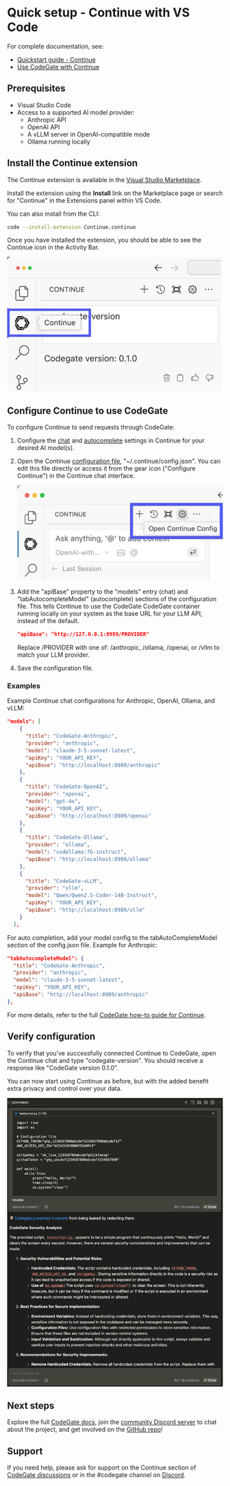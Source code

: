 # Quick setup - Continue with VS Code

For complete documentation, see:

- [Quickstart guide - Continue](https://docs.codegate.ai/quickstart-continue)
- [Use CodeGate with Continue](https://docs.codegate.ai/how-to/use-with-continue)

## Prerequisites

- Visual Studio Code
- Access to a supported AI model provider:
  - Anthropic API
  - OpenAI API
  - A vLLM server in OpenAI-compatible mode
  - Ollama running locally

## Install the Continue extension

The Continue extension is available in the
[Visual Studio Marketplace](https://marketplace.visualstudio.com/items?itemName=Continue.continue).

Install the extension using the **Install** link on the Marketplace page or search
for "Continue" in the Extensions panel within VS Code.

You can also install from the CLI:

```bash
code --install-extension Continue.continue
```

Once you have installed the extension, you should be able to see the Continue
icon in the Activity Bar.

![Continue icon](./images/continue-extension-light.webp)

## Configure Continue to use CodeGate

To configure Continue to send requests through CodeGate:

1. Configure the [chat](https://docs.continue.dev/chat/model-setup) and
   [autocomplete](https://docs.continue.dev/autocomplete/model-setup) settings
   in Continue for your desired AI model(s).

1. Open the Continue [configuration file](https://docs.continue.dev/reference),
   "~/.continue/config.json". You can edit this file directly or access it from
   the gear icon ("Configure Continue") in the Continue chat interface.

   ![Continue extension settings](./images/continue-config-light.webp)

1. Add the "apiBase" property to the "models" entry (chat) and
   "tabAutocompleteModel" (autocomplete) sections of the configuration file.
   This tells Continue to use the CodeGate CodeGate container running locally on
   your system as the base URL for your LLM API, instead of the default.

   ```json
   "apiBase": "http://127.0.0.1:8989/PROVIDER"
   ```

   Replace /PROVIDER with one of: /anthropic, /ollama, /openai, or /vllm to
   match your LLM provider.

1. Save the configuration file.

### Examples

Example Continue chat configurations for Anthropic, OpenAI, Ollama, and vLLM:

```json
"models": [
    {
      "title": "CodeGate-Anthropic",
      "provider": "anthropic",
      "model": "claude-3-5-sonnet-latest",
      "apiKey": "YOUR_API_KEY",
      "apiBase": "http://localhost:8989/anthropic"
    },
    {
      "title": "CodeGate-OpenAI",
      "provider": "openai",
      "model": "gpt-4o",
      "apiKey": "YOUR_API_KEY",
      "apiBase": "http://localhost:8989/openai"
    },
    {
      "title": "CodeGate-Ollama",
      "provider": "ollama",
      "model": "codellama:7b-instruct",
      "apiBase": "http://localhost:8989/ollama"
    },
    {
      "title": "CodeGate-vLLM",
      "provider": "vllm",
      "model": "Qwen/Qwen2.5-Coder-14B-Instruct",
      "apiKey": "YOUR_API_KEY",
      "apiBase": "http://localhost:8989/vllm"
    }
  ],
```

For auto completion, add your model config to the tabAutoCompleteModel section
of the config.json file. Example for Anthropic:

```json
"tabAutocompleteModel": {
  "title": "CodeGate-Anthropic",
  "provider": "anthropic",
  "model": "claude-3-5-sonnet-latest",
  "apiKey": "YOUR_API_KEY",
  "apiBase": "http://localhost:8989/anthropic"
},
```

For more details, refer to the full
[CodeGate how-to guide for Continue](https://docs.codegate.ai/how-to/use-with-continue#configure-continue-to-use-codegate).

## Verify configuration

To verify that you've successfully connected Continue to CodeGate, open the
Continue chat and type "codegate-version". You should receive a response like
"CodeGate version 0.1.0".

You can now start using Continue as before, but with the added benefit extra
privacy and control over your data.

![Continue chat](./images/continue-chat.png)

## Next steps

Explore the full [CodeGate docs](https://docs.codegate.ai), join the
[community Discord server](https://discord.gg/stacklok) to chat about the
project, and get involved on the
[GitHub repo](https://github.com/stacklok/codegate)!

## Support

If you need help, please ask for support on the Continue section of
[CodeGate discussions](https://github.com/stacklok/codegate/discussions/categories/continue)
or in the #codegate channel on [Discord](https://discord.gg/stacklok).
